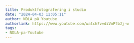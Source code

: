 ```yaml
---
title: Produktfotografering i studio
date: "2024-04-03 11:05:11"
author: NDLA på Youtube
authorlink: https://www.youtube.com/watch?v=diVmPfbJj-w
tags:
- NDLA-pa-Youtube
---
```

